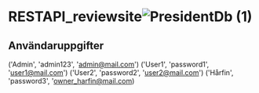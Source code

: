 # RESTAPI_reviewsite![PresidentDb (1)](https://user-images.githubusercontent.com/87656480/221795494-825c21f3-8640-4db3-8c75-36496674e963.png)

## Användaruppgifter
('Admin', 'admin123', 'admin@mail.com')
('User1', 'password1', 'user1@mail.com')
('User2', 'password2', 'user2@mail.com')
('Hårfin', 'password3', 'owner_harfin@mail.com)
